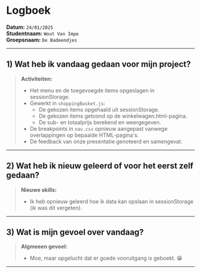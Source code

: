 # Logboek

**Datum:** `24/01/2025`  
**Studentnaam:** `Wout Van Impe`  
**Groepsnaam:** `De Badeendjes`

---

## 1) Wat heb ik vandaag gedaan voor mijn project?

> **Activiteiten:**
>
> - Het menu en de toegevoegde items opgeslagen in sessionStorage.
> - Gewerkt in `shoppingBasket.js`:
>   - De gekozen items opgehaald uit sessionStorage.
>   - De gekozen items getoond op de winkelwagen.html-pagina.
>   - De sub- en totaalprijs berekend en weergegeven.
> - De breakpoints in `nav.css` opnieuw aangepast vanwege overlappingen op bepaalde HTML-pagina's.
> - De feedback van onze presentatie genoteerd en samengevat.

---

## 2) Wat heb ik nieuw geleerd of voor het eerst zelf gedaan?

> **Nieuwe skills:**
>
> - Ik heb opnieuw geleerd hoe ik data kan opslaan in sessionStorage (ik was dit vergeten).

---

## 3) Wat is mijn gevoel over vandaag?

> **Algmeeen gevoel:**
>
> - Moe, maar opgelucht dat er goede vooruitgang is geboekt. 😁

---
